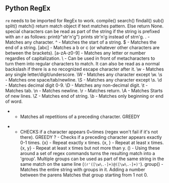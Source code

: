 ## Python RegEx

`re` needs to be imported for RegEx to work.
compile()
search()
findall()
sub()
split()
match() return match object if text matches pattern. Else return None.
special characters can be read as part of the string if the string is prefixed with an r as follows: print(r"str\'n'g") prints str\'n'g instead of strn'g.
. - Matches any character.
^ - Matches the start of a string.
$ - Matches the end of a string.
[abc] - Matches a b or c (or whatever other characters are between the brackets).
[a-zA-z0-9] - Matches any letter or number regardles of capitalization.
\ - Can be used in front of metacharacters to turn them into regular characters to match. It can also be read as a normal backslash if there is a no recognized escape character after it.
\w - Matches any single letter/digit/underscore.
\W - Matches any character except \w.
\s - Matches one space/tab/newline.
\S - Matches any character except \s.
\d - Matches decimal digit 0-9.
\D - Matches any non-decimal digit.
\t - Matches tab.
\n - Matches newline.
\r - Matches return.
\A - Matches Starts of new lines.
\Z - Matches end of string.
\b - Matches only beginning or end of word.
+ - Matches all repetitions of a preceding character. GREEDY
* - CHECKS if a character appears 0+times (regex won't fail if it's not there). GREEDY
? - Checks if a preceding character appears exactly 0-1 times.
{x} - Repeat exactly x times.
{x, } - Repeat at least x times.
{x, y} - Repeat at least x times but not more than y.
() - Using these around a set of regex commands turns the resulting match into a 'group'. Multiple groups can be used as part of the same string in the same match on the same line (`(r'([\w\.-]+)@([\w\.-]+)'`).
group() - Matches the entire string with groups in it. Adding a number between the parens Matches that group starting from 1 not 0.
